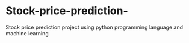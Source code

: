 # Stock-price-prediction-
Stock price prediction project using python programming language and machine learning 
